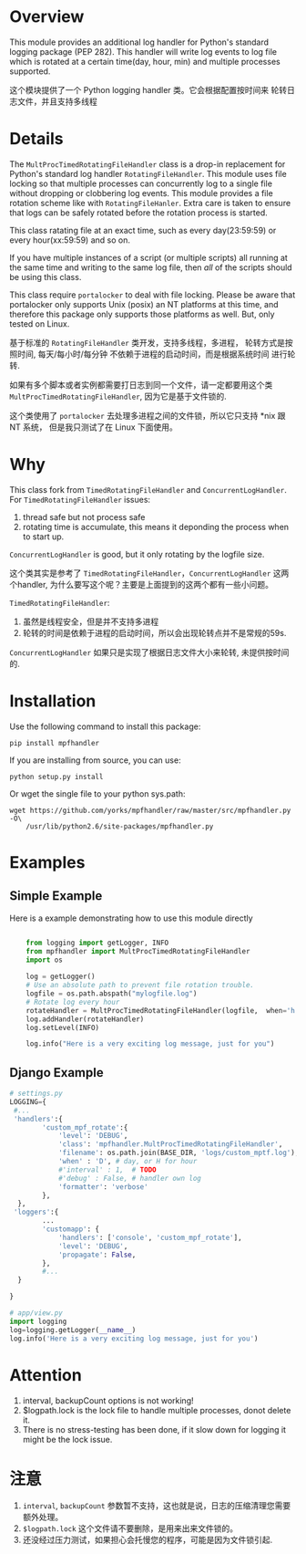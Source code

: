 Overview
========
This module provides an additional log handler for Python's standard 
logging package (PEP 282). 
This handler will write log events to log file which is rotated at a 
certain time(day, hour, min) and  multiple processes supported.

这个模块提供了一个 Python logging handler 类。它会根据配置按时间来
轮转日志文件，并且支持多线程

Details
=======
The ``MultProcTimedRotatingFileHandler`` class is a drop-in replacement for
Python's standard log handler ``RotatingFileHandler``. This module uses file
locking so that multiple processes can concurrently log to a single file without
dropping or clobbering log events. This module provides a file rotation scheme
like with ``RotatingFileHanler``.  Extra care is taken to ensure that logs
can be safely rotated before the rotation process is started. 

This class ratating file at an exact time, such as every day(23:59:59) or 
every hour(xx:59:59) and so on. 

If you have multiple instances of a script (or multiple scripts) all running at
the same time and writing to the same log file, then *all* of the scripts should
be using this class.

This class require `portalocker` to deal with file locking.  Please be aware
that portalocker only supports Unix (posix) an NT platforms at this time, and
therefore this package only supports those platforms as well. But, only tested
on Linux.

基于标准的 `RotatingFileHandler` 类开发，支持多线程，多进程，
轮转方式是按照时间, 每天/每小时/每分钟 不依赖于进程的启动时间，而是根据系统时间
进行轮转.

如果有多个脚本或者实例都需要打日志到同一个文件，请一定都要用这个类
`MultProcTimedRotatingFileHandler`, 因为它是基于文件锁的.

这个类使用了 `portalocker` 去处理多进程之间的文件锁，所以它只支持 *nix 跟 NT 系统，
但是我只测试了在 Linux 下面使用。


Why
========
This class fork from `TimedRotatingFileHandler` and `ConcurrentLogHandler`.
For `TimedRotatingFileHandler` issues:

1. thread safe but not process safe
2. rotating time is accumulate, this means it deponding the process when to start up.

`ConcurrentLogHandler` is good, but it only rotating by the logfile size.


这个类其实是参考了 `TimedRotatingFileHandler`，`ConcurrentLogHandler` 这两个handler,
为什么要写这个呢？主要是上面提到的这两个都有一些小问题。

`TimedRotatingFileHandler`:

1. 虽然是线程安全，但是并不支持多进程
2. 轮转的时间是依赖于进程的启动时间，所以会出现轮转点并不是常规的59s.

`ConcurrentLogHandler` 如果只是实现了根据日志文件大小来轮转, 未提供按时间的.


Installation
============
Use the following command to install this package:

    pip install mpfhandler

If you are installing from source, you can use:

    python setup.py install

Or wget the single file to your python sys.path:

    wget https://github.com/yorks/mpfhandler/raw/master/src/mpfhandler.py -O\
        /usr/lib/python2.6/site-packages/mpfhandler.py



Examples
========

Simple Example
--------------
Here is a example demonstrating how to use this module directly
```python

    from logging import getLogger, INFO
    from mpfhandler import MultProcTimedRotatingFileHandler
    import os
    
    log = getLogger()
    # Use an absolute path to prevent file rotation trouble.
    logfile = os.path.abspath("mylogfile.log")
    # Rotate log every hour
    rotateHandler = MultProcTimedRotatingFileHandler(logfile,  when='h')
    log.addHandler(rotateHandler)
    log.setLevel(INFO)

    log.info("Here is a very exciting log message, just for you")
```
Django Example
--------------
```python
# settings.py
LOGGING={
 #...
 'handlers':{
        'custom_mpf_rotate':{
            'level': 'DEBUG',
            'class': 'mpfhandler.MultProcTimedRotatingFileHandler',
            'filename': os.path.join(BASE_DIR, 'logs/custom_mptf.log'),
            'when' : 'D', # day, or H for hour
            #'interval' : 1,  # TODO
            #'debug' : False, # handler own log
            'formatter': 'verbose'
        },
  },
 'loggers':{
        ...
        'customapp': {
            'handlers': ['console', 'custom_mpf_rotate'],
            'level': 'DEBUG',
            'propagate': False,
        },
        #...
  }

}

# app/view.py
import logging
log=logging.getLogger(__name__)
log.info('Here is a very exciting log message, just for you')


```

Attention
==========
1. interval, backupCount options is not working!
2. $logpath.lock is the lock file to handle multiple processes, donot delete it.
3. There is no stress-testing has been done, if it slow
   down for logging it might be the lock issue.


注意
=========
1. `interval`, `backupCount` 参数暂不支持，这也就是说，日志的压缩清理您需要额外处理。
2. `$logpath.lock` 这个文件请不要删除，是用来出来文件锁的。
3.  还没经过压力测试，如果担心会托慢您的程序，可能是因为文件锁引起.
